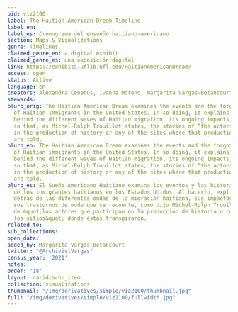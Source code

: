 ```yaml
---
pid: viz2100
label: The Haitian American Dream Timeline
label_en:
label_es: Cronograma del ensueño haitiano-americano
section: Maps & Visualizations
genre: Timelines
claimed_genre_en: a digital exhibit
claimed_genre_es: una exposición digital
link: https://exhibits.uflib.ufl.edu/HaitianAmericanDream/
access: open
status: Active
language: en
creators: Alexandra Cenatus, Ivanna Moreno, Margarita Vargas-Betancourt
stewards:
blurb_orig: The Haitian American Dream examines the events and the forgotten stories
  of Haitian immigrants in the United States. In so doing, it explains the reasons
  behind the different waves of Haitian migration, its ongoing impacts, and upheavals
  so that, as Michel-Rolph Trouillot states, the stories of “the actors who participate
  in the production of history or any of the sites where that production” transpired
  are told.
blurb_en: The Haitian American Dream examines the events and the forgotten stories
  of Haitian immigrants in the United States. In so doing, it explains the reasons
  behind the different waves of Haitian migration, its ongoing impacts, and upheavals
  so that, as Michel-Rolph Trouillot states, the stories of “the actors who participate
  in the production of history or any of the sites where that production” transpired
  are told.
blurb_es: El Sueño Americano Haitiano examina los eventos y las historias olvidadas
  de los inmigrantes haitianos en los Estados Unidos. Al hacerlo, explica las razones
  detrás de las diferentes ondas de la migración haitiana, sus impactos en curso y
  sus trastornos de modo que se recuente, como dijo Michel-Rolph Trouillot, las historias
  de &quot;los actores que participan en la producción de historia o cualquiera de
  los sitios&quot; donde estas transpiraron.
related_to:
sub_collections:
open_data:
added_by: Margarita Vargas-Betancourt
twitter: "@ArchivistVargas"
census_year: '2021'
notes:
order: '18'
layout: caridischo_item
collection: visualizations
thumbnail: "/img/derivatives/simple/viz2100/thumbnail.jpg"
full: "/img/derivatives/simple/viz2100/fullwidth.jpg"
---
```

